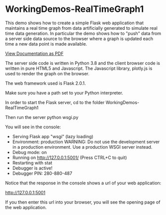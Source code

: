 # WorkingDemos-RealTimeGraph1

This demo shows how to create a simple Flask web application that maintains a real time graph from data artificially generated to simulate real time data generation.  In particular the demo shows how to "push" data from a server side data source to the browser where a graph is updated each time a new data point is made available.  

<a href="https://github.com/guiderae/WorkingDemos-RealTimeGraph1/blob/master/docs/PlotRealTimeData.pdf">View Documentation as PDF</a>

The server side code is written in Python 3.8 and the client browser code is written in pure HTML5 and Javascript.  The Javascript library, plotly.js is used to render the graph on the browser.

The web framework used is Flask 2.0.1.

Make sure you have a path set to your Python interpreter.

In order to start the Flask server, cd to the folder WorkingDemos-RealTimeGraph1

Then run the server
  python wsgi.py
  
You will see in the console:

* Serving Flask app "wsgi" (lazy loading)
 * Environment: production
   WARNING: Do not use the development server in a production environment.
   Use a production WSGI server instead.
 * Debug mode: on
 * Running on http://127.0.0.1:5001/ (Press CTRL+C to quit)
 * Restarting with stat
 * Debugger is active!
 * Debugger PIN: 280-880-487

Notice that the response in the console shows a url of your web application:

http://127.0.0.1:5001

If you then enter this url into your browser, you will see the opening page of the web application.
